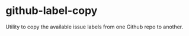 github-label-copy
=================

Utility to copy the available issue labels from one Github repo to another.
